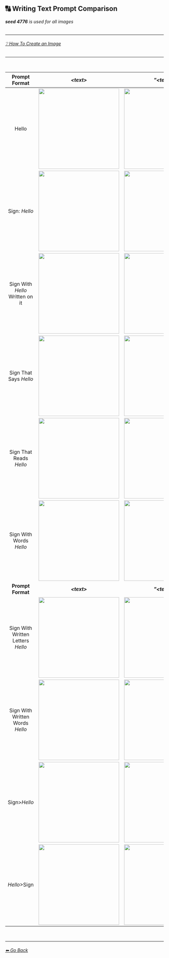 ## 🔠 Writing Text Prompt Comparison
###### **seed 4776** is used for all images

---

###### [❔ How To Create an Image](https://github.com/willwulfken/MidJourney-Styles-and-Keywords-Reference/blob/main/Tutorial%20Pages/How-To%20Guide.md#-creating-an-image)

---

<br/>

| Prompt Format | *\<text>* | *"\<text>"*  | *'\<text>'* | *: \<text>* |
| :----: | :----: | :----: | :----: | :----: |
| Hello | <img src="https://github.com/willwulfken/MidJourney-Styles-and-Keywords-Reference/blob/main/Images/Summary%20Images/Writing%20Text%20Prompt%20Comparison/Text/Hello.png?raw=true" width="256" /> | <img src="https://github.com/willwulfken/MidJourney-Styles-and-Keywords-Reference/blob/main/Images/Summary%20Images/Writing%20Text%20Prompt%20Comparison/Text_With_Quotes/Hello.png?raw=true" width="256" /> | <img src="https://github.com/willwulfken/MidJourney-Styles-and-Keywords-Reference/blob/main/Images/Summary%20Images/Writing%20Text%20Prompt%20Comparison/Text_With_Apostrophes/Hello.png?raw=true" width="256" /> | - |
| Sign: *Hello* | <img src="https://github.com/willwulfken/MidJourney-Styles-and-Keywords/blob/main/Images/Summary%20Images/Writing%20Text%20Prompt%20Comparison/Text_With_Colon/Sign_Hello.png?raw=true" width="256" /> | <img src="https://github.com/willwulfken/MidJourney-Styles-and-Keywords/blob/main/Images/Summary%20Images/Writing%20Text%20Prompt%20Comparison/Text_With_Colon/Sign_''Hello''.png?raw=true" width="256" /> | <img src="https://github.com/willwulfken/MidJourney-Styles-and-Keywords/blob/main/Images/Summary%20Images/Writing%20Text%20Prompt%20Comparison/Text_With_Colon/Sign_'Hello'.png?raw=true" width="256" /> | - |
| Sign With *Hello* Written on it | <img src="https://github.com/willwulfken/MidJourney-Styles-and-Keywords/blob/main/Images/Summary%20Images/Writing%20Text%20Prompt%20Comparison/Text/Sign_With_Hello_Written_on_it.png?raw=true" width="256" /> | <img src="https://github.com/willwulfken/MidJourney-Styles-and-Keywords/blob/main/Images/Summary%20Images/Writing%20Text%20Prompt%20Comparison/Text_With_Quotes/Sign_With_Hello_Written_on_it.png?raw=true" width="256" /> | <img src="https://github.com/willwulfken/MidJourney-Styles-and-Keywords/blob/main/Images/Summary%20Images/Writing%20Text%20Prompt%20Comparison/Text_With_Apostrophes/Sign_With_'Hello'_Written_on_it.png?raw=true" width="256" /> | - |
| Sign That Says *Hello* | <img src="https://github.com/willwulfken/MidJourney-Styles-and-Keywords/blob/main/Images/Summary%20Images/Writing%20Text%20Prompt%20Comparison/Text/Sign_That_Says_Hello.png?raw=true" width="256" /> | <img src="https://github.com/willwulfken/MidJourney-Styles-and-Keywords/blob/main/Images/Summary%20Images/Writing%20Text%20Prompt%20Comparison/Text_With_Quotes/Sign_That_Says_Hello.png?raw=true" width="256" /> | <img src="https://github.com/willwulfken/MidJourney-Styles-and-Keywords/blob/main/Images/Summary%20Images/Writing%20Text%20Prompt%20Comparison/Text_With_Apostrophes/Sign_That_Says_Hello.png?raw=true" width="256" /> | <img src="https://github.com/willwulfken/MidJourney-Styles-and-Keywords/blob/main/Images/Summary%20Images/Writing%20Text%20Prompt%20Comparison/Text_With_Colon/Sign_That_Says_Hello.png?raw=true" width="256" /> |
| Sign That Reads *Hello* | <img src="https://github.com/willwulfken/MidJourney-Styles-and-Keywords/blob/main/Images/Summary%20Images/Writing%20Text%20Prompt%20Comparison/Text/Sign_That_Reads_Hello.png?raw=true" width="256" /> | <img src="https://github.com/willwulfken/MidJourney-Styles-and-Keywords/blob/main/Images/Summary%20Images/Writing%20Text%20Prompt%20Comparison/Text_With_Quotes/Sign_That_Reads_Hello.png?raw=true" width="256" /> | <img src="https://github.com/willwulfken/MidJourney-Styles-and-Keywords/blob/main/Images/Summary%20Images/Writing%20Text%20Prompt%20Comparison/Text_With_Apostrophes/Sign_That_Reads_Hello.png?raw=true" width="256" /> | <img src="https://github.com/willwulfken/MidJourney-Styles-and-Keywords/blob/main/Images/Summary%20Images/Writing%20Text%20Prompt%20Comparison/Text_With_Colon/Sign_That_Reads_Hello.png?raw=true" width="256" /> |
| Sign With Words *Hello* | <img src="https://github.com/willwulfken/MidJourney-Styles-and-Keywords/blob/main/Images/Summary%20Images/Writing%20Text%20Prompt%20Comparison/Text/Sign_With_Words_Hello.png?raw=true" width="256" /> | <img src="https://github.com/willwulfken/MidJourney-Styles-and-Keywords/blob/main/Images/Summary%20Images/Writing%20Text%20Prompt%20Comparison/Text_With_Quotes/Sign_With_Words_Hello.png?raw=true" width="256" /> | <img src="https://github.com/willwulfken/MidJourney-Styles-and-Keywords/blob/main/Images/Summary%20Images/Writing%20Text%20Prompt%20Comparison/Text_With_Apostrophes/Sign_With_Words_Hello.png?raw=true" width="256" /> | <img src="https://github.com/willwulfken/MidJourney-Styles-and-Keywords/blob/main/Images/Summary%20Images/Writing%20Text%20Prompt%20Comparison/Text_With_Colon/Sign_With_Words_Hello.png?raw=true" width="256" /> |
| **Prompt Format** | ***\<text>*** | ***"\<text>"***  | ***'\<text>'*** | ***: \<text>*** |
| Sign With Written Letters *Hello* | <img src="https://github.com/willwulfken/MidJourney-Styles-and-Keywords/blob/main/Images/Summary%20Images/Writing%20Text%20Prompt%20Comparison/Text/Sign_With_Written_Letters_Hello.png?raw=true" width="256" /> | <img src="https://github.com/willwulfken/MidJourney-Styles-and-Keywords/blob/main/Images/Summary%20Images/Writing%20Text%20Prompt%20Comparison/Text_With_Quotes/Sign_With_Written_Letters_Hello.png?raw=true" width="256" /> | <img src="https://github.com/willwulfken/MidJourney-Styles-and-Keywords/blob/main/Images/Summary%20Images/Writing%20Text%20Prompt%20Comparison/Text_With_Apostrophes/Sign_With_Written_Letters_Hello.png?raw=true" width="256" /> | <img src="https://github.com/willwulfken/MidJourney-Styles-and-Keywords/blob/main/Images/Summary%20Images/Writing%20Text%20Prompt%20Comparison/Text_With_Colon/Sign_With_Written_Letters_Hello.png?raw=true" width="256" /> |
| Sign With Written Words *Hello* | <img src="https://github.com/willwulfken/MidJourney-Styles-and-Keywords/blob/main/Images/Summary%20Images/Writing%20Text%20Prompt%20Comparison/Text/Sign_With_Written_Words_Hello.png?raw=true" width="256" /> | <img src="https://github.com/willwulfken/MidJourney-Styles-and-Keywords/blob/main/Images/Summary%20Images/Writing%20Text%20Prompt%20Comparison/Text_With_Quotes/Sign_With_Written_Words_Hello.png?raw=true" width="256" /> | <img src="https://github.com/willwulfken/MidJourney-Styles-and-Keywords/blob/main/Images/Summary%20Images/Writing%20Text%20Prompt%20Comparison/Text_With_Apostrophes/Sign_With_Written_Words_Hello.png?raw=true" width="256" /> | <img src="https://github.com/willwulfken/MidJourney-Styles-and-Keywords/blob/main/Images/Summary%20Images/Writing%20Text%20Prompt%20Comparison/Text_With_Colon/Sign_With_Written_Words_Hello.png?raw=true" width="256" /> |
| Sign>*Hello* | <img src="https://github.com/willwulfken/MidJourney-Styles-and-Keywords/blob/main/Images/Summary%20Images/Writing%20Text%20Prompt%20Comparison/Text/Sign^Hello.png?raw=true" width="256" /> | <img src="https://github.com/willwulfken/MidJourney-Styles-and-Keywords/blob/main/Images/Summary%20Images/Writing%20Text%20Prompt%20Comparison/Text_With_Quotes/Sign^Hello.png?raw=true" width="256" /> | <img src="https://github.com/willwulfken/MidJourney-Styles-and-Keywords/blob/main/Images/Summary%20Images/Writing%20Text%20Prompt%20Comparison/Text_With_Apostrophes/Sign^Hello.png?raw=true" width="256" /> | - |
| *Hello*>Sign | <img src="https://github.com/willwulfken/MidJourney-Styles-and-Keywords/blob/main/Images/Summary%20Images/Writing%20Text%20Prompt%20Comparison/Text/Hello^Sign.png?raw=true" width="256" /> | <img src="https://github.com/willwulfken/MidJourney-Styles-and-Keywords/blob/main/Images/Summary%20Images/Writing%20Text%20Prompt%20Comparison/Text_With_Quotes/Hello^Sign.png?raw=true" width="256" /> | <img src="https://github.com/willwulfken/MidJourney-Styles-and-Keywords/blob/main/Images/Summary%20Images/Writing%20Text%20Prompt%20Comparison/Text_With_Apostrophes/Hello^Sign.png?raw=true" width="256" /> | - |

<br/>

---
###### [⬅ Go Back](https://github.com/willwulfken/MidJourney-Styles-and-Keywords/blob/main/README.md)
